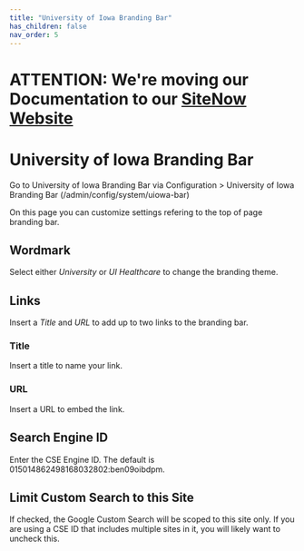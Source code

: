 ```yaml
---
title: "University of Iowa Branding Bar"
has_children: false
nav_order: 5
---
```

# ATTENTION: We're moving our Documentation to our [SiteNow Website](https://sitenow.uiowa.edu/documentation/site-management-documentation/university-iowa-branding-bar)

# University of Iowa Branding Bar

Go to University of Iowa Branding Bar via Configuration > University of Iowa Branding Bar (/admin/config/system/uiowa-bar)

On this page you can customize settings refering to the top of page branding bar.

## Wordmark

Select either *University* or *UI Healthcare* to change the branding theme.

## Links

Insert a *Title* and *URL* to add up to two links to the branding bar.

### Title

Insert a title to name your link.

### URL

Insert a URL to embed the link.

## Search Engine ID

Enter the CSE Engine ID. The default is 015014862498168032802:ben09oibdpm.

## Limit Custom Search to this Site

If checked, the Google Custom Search will be scoped to this site only. If you are using a CSE ID that includes multiple sites in it, you will likely want to uncheck this.
